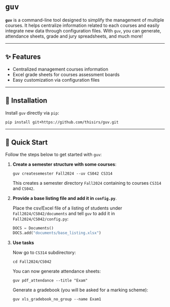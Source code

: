 # `guv`

**`guv`** is a command-line tool designed to simplify the management of multiple
courses. It helps centralize information related to each courses and easily
integrate new data through configuration files. With `guv`, you can generate,
attendance sheets, grade and jury spreadsheets, and much more!

---

## ✨ Features

- Centralized management courses information
- Excel grade sheets for courses assessment boards
- Easy customization via configuration files

---

## 🚀 Installation

Install `guv` directly via `pip`:

```shell
pip install git+https://github.com/thisirs/guv.git
```

---

## 🏃 Quick Start

Follow the steps below to get started with `guv`:

1. **Create a semester structure with some courses**:

    ```shell
    guv createsemester Fall2024 --uv CS042 CS314
    ```

    This creates a semester directory `Fall2024` containing to courses `CS314`
    and `CS042`.

2. **Provide a base listing file and add it in `config.py`**.

    Place the csv/Excel file of a listing of students under
    `Fall2024/CS042/documents` and tell `guv` to add it in
    `Fall2024/CS042/config.py`:

    ```python
    DOCS = Documents()
    DOCS.add("documents/base_listing.xlsx")
    ```

3. **Use tasks**

    Now go to `CS314` subdirectory:

    ```shell
    cd Fall2024/CS042
    ```

    You can now generate attendance sheets:

    ```shell
    guv pdf_attendance --title "Exam"
    ```

    Generate a gradebook (you will be asked for a marking scheme):

    ```shell
    guv xls_gradebook_no_group --name Exam1
    ```
